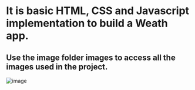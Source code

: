 # It is basic HTML, CSS and Javascript implementation to build a Weath app.
## Use the image folder images to access all the images used in the project.

![image](https://github.com/noobtdbs/AccuWeather/assets/101515827/3b800cee-6b86-4042-8c1c-f903b4679514)
